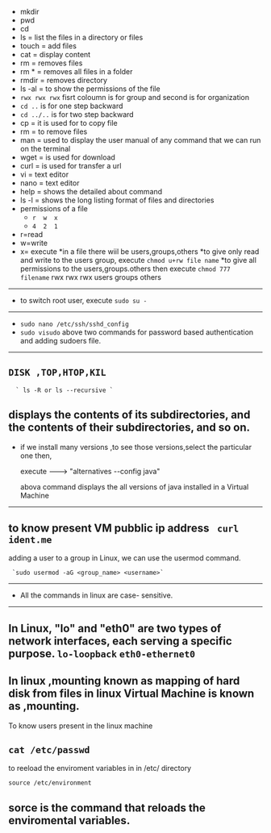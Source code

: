 * mkdir
* pwd
* cd
* ls = list the files in a directory or files
* touch = add files
* cat = display content
* rm = removes files
* rm * = removes all files in a folder
* rmdir = removes directory
* ls -al =  to show the permissions of the file
*  ` rwx rwx rwx `
fisrt coloumn is for group and second is for organization 
* `cd ..` is for one step backward
* `cd ../..` is for two step backward
* cp = it is used for to copy file
* rm = to remove files
* man = used to display the user manual of any command that we can run on the terminal
* wget = is used for download
* curl = is used for transfer a url
* vi = text editor
* nano = text editor
* help = shows the detailed about command
* ls -l  = shows the long listing format of files and directories
* permissions of a file
    *  `r  w  x`
    *  `4  2  1 `
* r=read
* w=write
* x= execute
*in a file there wiil be users,groups,others
*to give only read and write to the users group, execute
                        ` chmod u+rw file name `
*to give all permissions to the users,groups.others then execute
                          ` chmod 777 filename `
  rwx            rwx           rwx
 users         groups      others  
----------------------------------------------------------------------------------------
*  to switch root user, execute 
    `sudo su - `
-------------------------------------------------------------------------------------------
* `sudo nano /etc/ssh/sshd_config`
* `sudo visudo`
 above two commands for password based authentication and adding sudoers file.
--------------------------------------------------------------------------------------------

 ` DISK ,TOP,HTOP,KIL `
-----------------------------------------

      ` ls -R or ls --recursive `
displays the contents of its subdirectories, and the contents of their subdirectories, and so on.
---------------------------------------------------------------------------------------------------
* if we install many versions ,to see those versions,select the particular one then,
     
    execute --->   "alternatives --config java"

     abova command displays the all versions of java installed in a  Virtual Machine 
-----------------------------------------------------------------------------------------------------
to know present VM pubblic ip address 
 ` curl ident.me`
-------------------------------------------------

adding a user to a group in Linux, we can use the usermod command.

     `sudo usermod -aG <group_name> <username>`
----------------------------------------------------------------------------

* All the commands in linux are case- sensitive.
----------------------------------------------------------------------------

In Linux, "lo" and "eth0" are two types of network interfaces, 
each serving a specific purpose.
  `lo-loopback`
  `eth0-ethernet0`
-----------------------------------------------------------------------------

In linux ,mounting known as mapping of hard disk from files 
  in linux  Virtual Machine is known as ,mounting.
-----------------------------------------------------------------------------
To know users present in the linux machine 
  
  ` cat /etc/passwd `
-----------------------------------------------------------------------------
to reeload the enviroment variables in in /etc/ directory

   `source /etc/environment`

  sorce is the command that reloads the enviromental variables.
-----------------------------------------------------------------------------